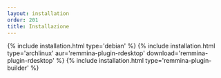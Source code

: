 ```yaml
---
layout: installation
order: 201
title: Installazione
---
```

{% include installation.html type='debian' %}
{% include installation.html type='archlinux' aur='remmina-plugin-rdesktop' download='remmina-plugin-rdesktop' %}
{% include installation.html type='remmina-plugin-builder' %}
